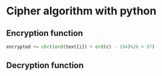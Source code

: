 # Cipher algorithm with python

## Encryption function

```python
encrypted += chr((ord(text[i]) + ord(c) - 194)%26 + 97)
```

## Decryption function
